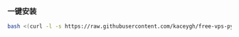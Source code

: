 ### 一键安装

```bash
bash <(curl -l -s https://raw.githubusercontent.com/kaceygh/free-vps-py/refs/heads/main/test.sh)
```
